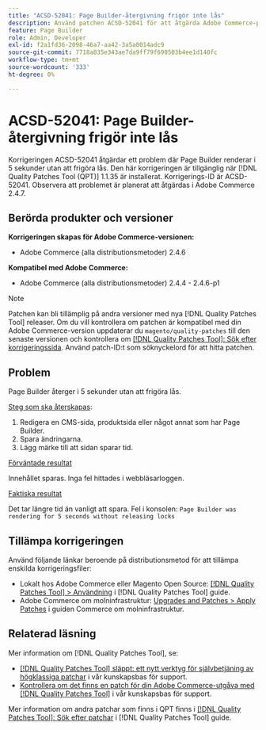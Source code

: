 ```yaml
---
title: "ACSD-52041: Page Builder-återgivning frigör inte lås"
description: Använd patchen ACSD-52041 för att åtgärda Adobe Commerce-problemet där Page Builder renderar i 5 sekunder utan att frigöra lås.
feature: Page Builder
role: Admin, Developer
exl-id: f2a1fd36-2098-46a7-aa42-3a5a0014adc9
source-git-commit: 7718a835e343ae7da9ff79f690503b4ee1d140fc
workflow-type: tm+mt
source-wordcount: '333'
ht-degree: 0%

---
```


# ACSD-52041: Page Builder-återgivning frigör inte lås

Korrigeringen ACSD-52041 åtgärdar ett problem där Page Builder renderar i 5 sekunder utan att frigöra lås. Den här korrigeringen är tillgänglig när [!DNL Quality Patches Tool (QPT)] 1.1.35 är installerat. Korrigerings-ID är ACSD-52041. Observera att problemet är planerat att åtgärdas i Adobe Commerce 2.4.7.

## Berörda produkter och versioner

**Korrigeringen skapas för Adobe Commerce-versionen:**

* Adobe Commerce (alla distributionsmetoder) 2.4.6

**Kompatibel med Adobe Commerce:**

* Adobe Commerce (alla distributionsmetoder) 2.4.4 - 2.4.6-p1

>[!NOTE]
>
>Patchen kan bli tillämplig på andra versioner med nya [!DNL Quality Patches Tool] releaser. Om du vill kontrollera om patchen är kompatibel med din Adobe Commerce-version uppdaterar du `magento/quality-patches` till den senaste versionen och kontrollera om [[!DNL Quality Patches Tool]: Sök efter korrigeringssida](https://experienceleague.adobe.com/tools/commerce-quality-patches/index.html). Använd patch-ID:t som söknyckelord för att hitta patchen.

## Problem

Page Builder återger i 5 sekunder utan att frigöra lås.

<u>Steg som ska återskapas</u>:

1. Redigera en CMS-sida, produktsida eller något annat som har Page Builder.
1. Spara ändringarna.
1. Lägg märke till att sidan sparar tid.

<u>Förväntade resultat</u>

Innehållet sparas. Inga fel hittades i webbläsarloggen.

<u>Faktiska resultat</u>

Det tar längre tid än vanligt att spara.
Fel i konsolen: ``Page Builder was rendering for 5 seconds without releasing locks``

## Tillämpa korrigeringen

Använd följande länkar beroende på distributionsmetod för att tillämpa enskilda korrigeringsfiler:

* Lokalt hos Adobe Commerce eller Magento Open Source: [[!DNL Quality Patches Tool] > Användning](<https://experienceleague.adobe.com/docs/commerce-operations/tools/quality-patches-tool/usage.html>) i [!DNL Quality Patches Tool] guide.
* Adobe Commerce om molninfrastruktur: [Upgrades and Patches > Apply Patches](https://experienceleague.adobe.com/docs/commerce-cloud-service/user-guide/develop/upgrade/apply-patches.html) i guiden Commerce om molninfrastruktur.

## Relaterad läsning

Mer information om [!DNL Quality Patches Tool], se:

* [[!DNL Quality Patches Tool] släppt: ett nytt verktyg för självbetjäning av högklassiga patchar](/help/announcements/adobe-commerce-announcements/magento-quality-patches-released-new-tool-to-self-serve-quality-patches.md) i vår kunskapsbas för support.
* [Kontrollera om det finns en patch för din Adobe Commerce-utgåva med [!DNL Quality Patches Tool]](/help/support-tools/patches-available-in-qpt-tool/check-patch-for-magento-issue-with-magento-quality-patches.md) i vår kunskapsbas för support.

Mer information om andra patchar som finns i QPT finns i [[!DNL Quality Patches Tool]: Sök efter patchar](<https://experienceleague.adobe.com/tools/commerce-quality-patches/index.html>) i [!DNL Quality Patches Tool] guide.
